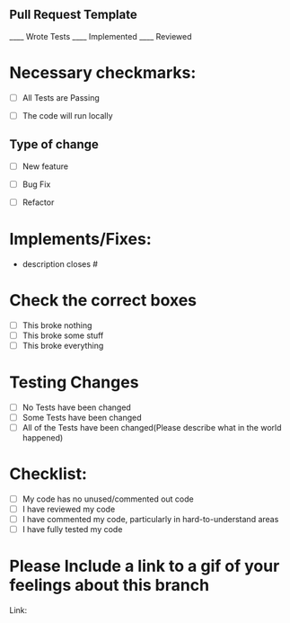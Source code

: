 ## Pull Request Template

____ Wrote Tests
____ Implemented
____ Reviewed


# Necessary checkmarks:
- [ ] All Tests are Passing

- [ ] The code will run locally

## Type of change
- [ ] New feature
- [ ] Bug Fix
- [ ] Refactor


# Implements/Fixes:
* description
closes #

# Check the correct boxes

- [ ] This broke nothing
- [ ] This broke some stuff
- [ ] This broke everything

# Testing Changes
- [ ] No Tests have been changed
- [ ] Some Tests have been changed
- [ ] All of the Tests have been changed(Please describe what in the world happened)

# Checklist:

- [ ] My code has no unused/commented out code
- [ ] I have reviewed my code
- [ ] I have commented my code, particularly in hard-to-understand areas
- [ ] I have fully tested my code

# Please Include a link to a gif of your feelings about this branch
Link:
